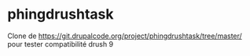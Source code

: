 # phingdrushtask
Clone de https://git.drupalcode.org/project/phingdrushtask/tree/master/ pour tester compatibilité drush 9
